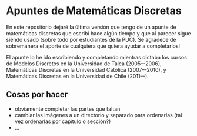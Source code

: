 # Apuntes de Matemáticas Discretas

En este repositorio dejaré la última versión que tengo de un apunte de matemáticas discretas que escribí hace algún tiempo y que al parecer sigue siendo usado (sobre todo por estudiantes de la PUC). Se agradece de sobremanera el aporte de cualquiera que quiera ayudar a completarlos!

El apunte lo he ido escribiendo y completando mientras dictaba los cursos de Modelos Discretos en la Universidad de Talca (2005–-2006), Matemáticas Discretas en la Universidad Católica (2007–-2010), y Matemáticas Discretas en la Universidad de Chile (2011–-).


## Cosas por hacer

- obviamente completar las partes que faltan
- cambiar las imágenes a un directorio y separado para ordenarlas (tal vez ordenarlas por capítulo o sección?)
- ...

